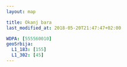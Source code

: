 ```yaml
---
layout: map

title: Okanj bara
last_modified_at: 2018-05-20T21:47:47+02:00

WDPA: [555560010]
geoSrbija:
  L1_183: [155]
  L1_302: [45]
---
```

